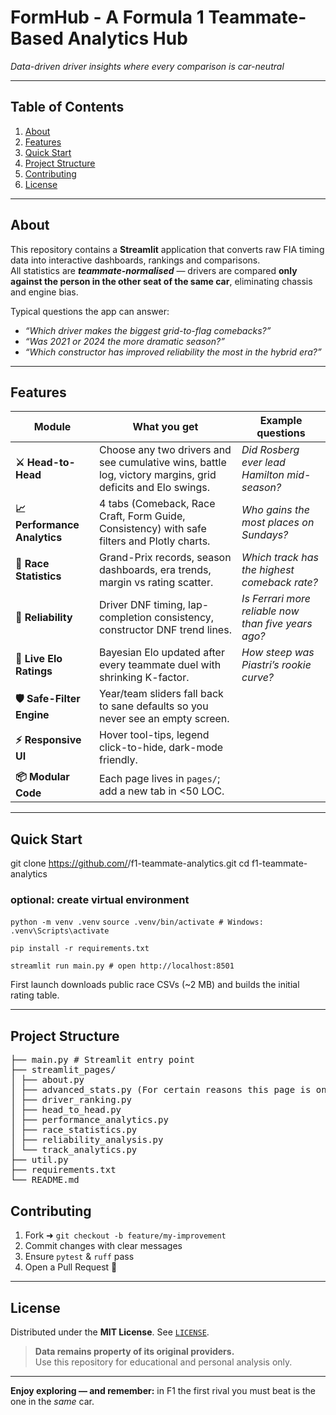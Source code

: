 # FormHub - A Formula 1 Teammate-Based Analytics Hub
_Data-driven driver insights where every comparison is car-neutral_

---

## Table of Contents
1. [About](#about)  
2. [Features](#features)  
3. [Quick Start](#quick-start)  
4. [Project Structure](#project-structure)
5. [Contributing](#contributing)  
6. [License](#license)

---

## About
This repository contains a **Streamlit** application that converts raw FIA timing data into interactive dashboards, rankings and comparisons.  
All statistics are ***teammate-normalised*** — drivers are compared **only against the person in the other seat of the same car**, eliminating chassis and engine bias.

Typical questions the app can answer:

* *“Which driver makes the biggest grid-to-flag comebacks?”*  
* *“Was 2021 or 2024 the more dramatic season?”*  
* *“Which constructor has improved reliability the most in the hybrid era?”*

---

## Features

| Module | What you get | Example questions |
|--------|--------------|-------------------|
| **⚔️ Head-to-Head** | Choose any two drivers and see cumulative wins, battle log, victory margins, grid deficits and Elo swings. | *Did Rosberg ever lead Hamilton mid-season?* |
| **📈 Performance Analytics** | 4 tabs (Comeback, Race Craft, Form Guide, Consistency) with safe filters and Plotly charts. | *Who gains the most places on Sundays?* |
| **🏁 Race Statistics** | Grand-Prix records, season dashboards, era trends, margin vs rating scatter. | *Which track has the highest comeback rate?* |
| **🔧 Reliability** | Driver DNF timing, lap-completion consistency, constructor DNF trend lines. | *Is Ferrari more reliable now than five years ago?* |
| **🧮 Live Elo Ratings** | Bayesian Elo updated after every teammate duel with shrinking K-factor. | *How steep was Piastri’s rookie curve?* |
| **🛡 Safe-Filter Engine** | Year/team sliders fall back to sane defaults so you never see an empty screen. |
| **⚡ Responsive UI** | Hover tool-tips, legend click-to-hide, dark-mode friendly. |
| **📦 Modular Code** | Each page lives in `pages/`; add a new tab in <50 LOC. |

---

## Quick Start

git clone https://github.com/<your-user>/f1-teammate-analytics.git
cd f1-teammate-analytics

### optional: create virtual environment
`python -m venv .venv`
`source .venv/bin/activate # Windows: .venv\Scripts\activate`

`pip install -r requirements.txt`

`streamlit run main.py # open http://localhost:8501`


First launch downloads public race CSVs (~2 MB) and builds the initial rating table.

---

## Project Structure

<pre>
├── main.py # Streamlit entry point
├── streamlit_pages/
│ ├── about.py
│ ├── advanced_stats.py (For certain reasons this page is only visible to the admin in the UI)
│ ├── driver_ranking.py
│ ├── head_to_head.py
│ ├── performance_analytics.py
│ ├── race_statistics.py
│ ├── reliability_analysis.py
│ └── track_analytics.py
├── util.py
├── requirements.txt
└── README.md
</pre>
  
## Contributing
1. Fork ➜ `git checkout -b feature/my-improvement`  
2. Commit changes with clear messages  
3. Ensure `pytest` & `ruff` pass  
4. Open a Pull Request 🎉

---

## License
Distributed under the **MIT License**. See [`LICENSE`](LICENSE).

> **Data remains property of its original providers.**  
> Use this repository for educational and personal analysis only.

---

**Enjoy exploring — and remember:** in F1 the first rival you must beat is the one in the *same* car.
